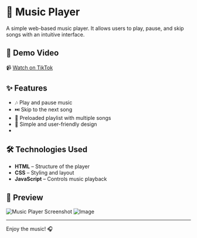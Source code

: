 # 🎵 Music Player

A simple web-based music player. It allows users to play, pause, and skip songs with an intuitive interface.

## 🎥 Demo Video  
📹 [Watch on TikTok](https://www.tiktok.com/@krelq/video/7430802821680811271) 

## ✨ Features
- 🎶 Play and pause music
- ⏭️ Skip to the next song
- 📃 Preloaded playlist with multiple songs
- 🎨 Simple and user-friendly design
- 

## 🛠 Technologies Used
- **HTML** – Structure of the player
- **CSS** – Styling and layout
- **JavaScript** – Controls music playback

## 📸 Preview
![Music Player Screenshot](https://github.com/user-attachments/assets/51d06776-6aea-424b-8d49-a1e8ac62c5a2)
![Image](https://github.com/user-attachments/assets/e001810a-ed0e-4b71-a668-d332380baf08)

---

Enjoy the music! 🎧

